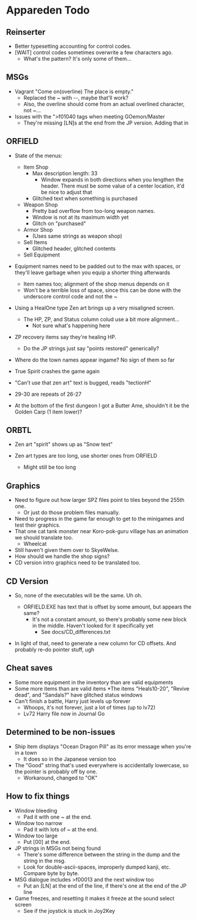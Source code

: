 # Appareden Todo

## Reinserter
* Better typesetting accounting for control codes.
* [WAIT] control codes sometimes overwrite a few characters ago.
	* What's the pattern? It's only some of them...

## MSGs
* Vagrant "Come on(overline) The place is empty."
	* Replaced the ~ with --, maybe that'll work?
	* Also, the overline should come from an actual overlined character, not ~...
* Issues with the ">f01040 tags when meeting GOemon/Master
	* They're missing [LN]s at the end from the JP version. Adding that in

## ORFIELD

* State of the menus:
	* Item Shop
		* Max description length: 33
			* Window expands in both directions when you lengthen the header. There must be some value of a center location, it'd be nice to adjust that
		* Glitched text when something is purchased
	* Weapon Shop
		* Pretty bad overflow from too-long weapon names.
		* Window is not at its maximum width yet
		* Glitch on "purchased"
	* Armor Shop
		* (Uses same strings as weapon shop)
	* Sell Items
		* Glitched header, glitched contents
	* Sell Equipment

* Equipment names need to be padded out to the max with spaces, or they'll leave garbage when you equip a shorter thing afterwards
	* Item names too; alignment of the shop menus depends on it
	* Won't be a terrible loss of space, since this can be done with the underscore control code and not the ~

* Using a HealOne type Zen art brings up a very misaligned screen.
	* The HP, ZP, and Status column colud use a bit more alignment...
		* Not sure what's happening here

* ZP recovery items say they're healing HP.
	* Do the JP strings just say "points restored" generically?

* Where do the town names appear ingame? No sign of them so far

* True Spirit crashes the game again

* "Can't use that zen art" text is bugged, reads "tectionH"

* 29-30 are repeats of 26-27

* At the bottom of the first dungeon I got a Butter Ame, shouldn't it be the Golden Carp (1 item lower)?

## ORBTL
* Zen art "spirit" shows up as "Snow text"

* Zen art types are too long, use shorter ones from ORFIELD
	* Might still be too long

## Graphics
* Need to figure out how larger SPZ files point to tiles beyond the 255th one.
	* Or just do those problem files manually.
* Need to progress in the game far enough to get to the minigames and test their graphics.
* That one cat tank monster near Koro-pok-guru village has an animation we should translate too.
	* Wheelcat
* Still haven't given them over to SkyeWelse.
* How should we handle the shop signs?
* CD version intro graphics need to be translated too.

## CD Version
* So, none of the executables will be the same. Uh oh.
	* ORFIELD.EXE has text that is offset by some amount, but appears the same?
		* It's not a constant amount, so there's probably some new block in the middle. Haven't looked for it specifically yet
			* See docs/CD_differences.txt

* In light of that, need to generate a new column for CD offsets. And probably re-do pointer stuff, ugh

## Cheat saves
* Some more equipment in the inventory than are valid equipments
* Some more items than are valid items
	*The items "Heals10-20", "Revive dead", and "Sandals?" have glitched status windows
* Can't finish a battle, Harry just levels up forever
	* Whoops, it's not forever, just a lot of times (up to lv72)
	* Lv72 Harry file now in Journal Go

## Determined to be non-issues
* Ship item displays "Ocean Dragon Pill" as its error message when you're in a town
	* It does so in the Japanese version too
* The "Good" string that's used everywhere is accidentally lowercase, so the pointer is probably off by one.
	* Workaround, changed to "OK"

## How to fix things
* Window bleeding
	* Pad it with one ~ at the end.
* Window too narrow
	* Pad it with lots of ~ at the end.
* Window too large
	* Put [00] at the end.
* JP strings in MSGs not being found
	* There's some difference between the string in the dump and the string in the msg.
	* Look for double-ascii-spaces, improperly dumped kanji, etc. Compare byte by byte.
* MSG dialogue includes >f00013 and the next window too
	* Put an [LN] at the end of the line, if there's one at the end of the JP line
* Game freezes, and resetting it makes it freeze at the sound select screen
	* See if the joystick is stuck in Joy2Key